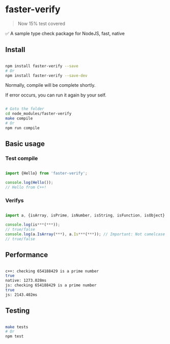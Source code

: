 # faster-verify

> Now 15% test covered

:white_check_mark: A sample type check package for NodeJS, fast, native

## Install

```bash

npm install faster-verify --save
# Or
npm install faster-verify --save-dev

```

Normally, compile will be complete shortly.

If error occurs, you can run it again by your self.

```bash

# Goto the folder
cd node_modules/faster-verify
make compile
# Or
npm run compile

```

## Basic usage

### Test compile

```js

import {Hello} from 'faster-verify';

console.log(Hello());
// Hello from C++!

```

### Verifys

```js

import a, {isArray, isPrime, isNumber, isString, isFunction, isObject} from 'faster-verify';

console.log(is***(***));
// true/false
console.log(a.IsArray(***), a.Is***(***)); // Important: Not camelcase -> IsArray instead of isArray
// true/false

```

## Performance

```bash

c++: checking 654188429 is a prime number
true
native: 1273.028ms
js: checking 654188429 is a prime number
true
js: 2143.402ms

```

## Testing

```bash

make tests
# Or
npm test

```